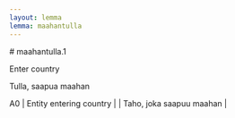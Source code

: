 ```yaml
---
layout: lemma
lemma: maahantulla
---
```


<div class="sense">
# <span class="sensename">maahantulla.1</span>

<span class="description">Enter country</span>

<span class="description">Tulla, saapua maahan</span>

A0 | Entity entering country |   | Taho, joka saapuu maahan |  

</div>

